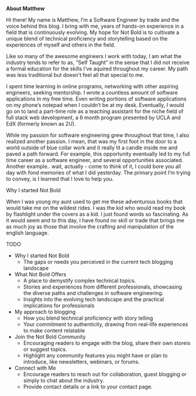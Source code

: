 

**About Matthew**

Hi there! My name is Matthew, I’m a Software Engineer by trade and the voice behind this blog. I bring with me, years of hands-on experience in a field that is continuously evolving. My hope for Not Bold is to cultivate a unique blend of technical proficiency and storytelling based on the experiences of myself and others in the field.

Like so many of the awesome engineers I work with today, I am what the industry tends to refer to as, “Self Taught” in the sense that I did not receive a formal education for the skills I’ve aquired throughout my career. My path was less traditional but doesn't feel all that special to me.

I spent time learning in online programs, networking with other aspiring engineers, seeking mentorship. I wrote a countless amount of software applications in my free time. Even writing portions of software applications on my phone’s notepad when I couldn’t be at my desk. Eventually, I would go on to land a part-time role as a teaching assistant for the niche field of full stack web development, a 6 month program presented by UCLA and EdX (formerly known as 2U).

While my passion for software engineering grew throughout that time, I also realized another passion. I mean, that was my first foot in the door to a world outside of blue collar work and it really lit a candle inside me and paved a path forward. For example, this opportunity eventually led to my full time career as a software engineer, and several opportunities associated. Another example.. wait, actually - come to think of it, I could bore you all day with fond memories of what I did yesterday. The primary point I’m trying to convey, is I learned that I love to help you.

Why I started Not Bold

When I was young my aunt used to get me these adventurous books that would take me on the wildest rides. I was the kid who would read my book by flashlight under the covers as a kid. I just found words so fascinating. As it would seem and to this day, I have found no skill or trade that brings me as much joy as those that involve the crafting and manipulation of the english language.

TODO

- Why I started Not Bold
    - The gaps or needs you perceived in the current tech blogging landscape
- What Not Bold Offers
    - A place to demystify complex technical topics.
    - Stories and experiences from different professionals, showcasing the diverse paths and challenges in software engineering.
    - Insights into the evolving tech landscape and the practical implications for professionals
- My approach to blogging
    - How you blend technical proficiency with story telling
    - Your commitment to authenticity, drawing from real-life experiences to make content relatable
- Join the Not Bold Community
    - Encouraging readers to engage with the blog, share their own storeis or suggest topics.
    - Highlight any community features you might have or plan to introduce, like newsletters, webinars, or forums.
- Connect with Me
    - Encourage readers to reach out for collaboration, guest blogging or simply to chat about the industry.
    - Provide contact details or a link to your contact page.